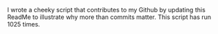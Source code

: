 I wrote a cheeky script that contributes to my Github by updating this ReadMe to illustrate why more than commits matter. This script has run 1025 times.